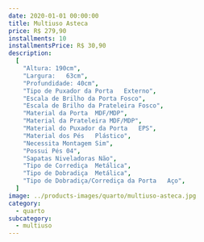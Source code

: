```yaml
---
date: 2020-01-01 00:00:00
title: Multiuso Asteca
price: R$ 279,90
installments: 10
installmentsPrice: R$ 30,90
description:
  [
    "Altura: 190cm",
    "Largura:	63cm",
    "Profundidade: 40cm",
    "Tipo de Puxador da Porta	Externo",
    "Escala de Brilho da Porta Fosco",
    "Escala de Brilho da Prateleira	Fosco",
    "Material da Porta	MDF/MDP",
    "Material da Prateleira	MDF/MDP",
    "Material do Puxador da Porta	EPS",
    "Material dos Pés	Plástico",
    "Necessita Montagem	Sim",
    "Possui Pés	04",
    "Sapatas Niveladoras Não",
    "Tipo de Corrediça	Metálica",
    "Tipo de Dobradiça	Metálica",
    "Tipo de Dobradiça/Corrediça da Porta	Aço",
  ]
image: ../products-images/quarto/multiuso-asteca.jpg
category:
  - quarto
subcategory:
  - multiuso
---
```

